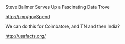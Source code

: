 Steve Ballmer Serves Up a Fascinating Data Trove

http://j.mp/govSpend

We can do this for Coimbatore, and TN and then India? 

http://usafacts.org/

